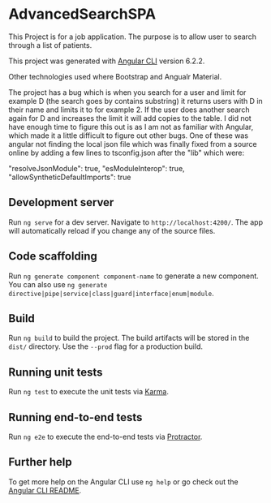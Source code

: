 # AdvancedSearchSPA
This Project is for a job application. The purpose is to allow user to search through a list of patients. 

This project was generated with [Angular CLI](https://github.com/angular/angular-cli) version 6.2.2.

Other technologies used where Bootstrap and Angualr Material. 

The project has a bug which is when you search for a user and limit for example D (the search goes by contains substring) it returns users with D in their name and limits it to for example 2. If the user does another search again for D and increases the limit it will add copies to the table. I did not have enough time to figure this out is as I am not as familiar with Angular, which made it a little difficult to figure out other bugs. One of these was angular not finding the local json file which was finally fixed from a source online by adding a few lines to tsconfig.json after the "lib" which were:

 "resolveJsonModule": true,
 "esModuleInterop": true,
 "allowSyntheticDefaultImports": true
## Development server

Run `ng serve` for a dev server. Navigate to `http://localhost:4200/`. The app will automatically reload if you change any of the source files.

## Code scaffolding

Run `ng generate component component-name` to generate a new component. You can also use `ng generate directive|pipe|service|class|guard|interface|enum|module`.

## Build

Run `ng build` to build the project. The build artifacts will be stored in the `dist/` directory. Use the `--prod` flag for a production build.

## Running unit tests

Run `ng test` to execute the unit tests via [Karma](https://karma-runner.github.io).

## Running end-to-end tests

Run `ng e2e` to execute the end-to-end tests via [Protractor](http://www.protractortest.org/).

## Further help

To get more help on the Angular CLI use `ng help` or go check out the [Angular CLI README](https://github.com/angular/angular-cli/blob/master/README.md).
